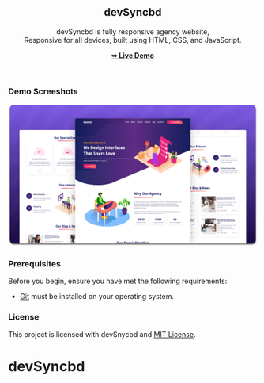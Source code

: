 <div align="center">
  <br />
  <br />

  <h2 align="center">devSyncbd</h2>

  devSyncbd is fully responsive agency website, <br />Responsive for all devices, built using HTML, CSS, and JavaScript.

  <a href="https://devsyncbd.vercel.app/"><strong>➥ Live Demo</strong></a>

</div>

<br />

### Demo Screeshots

![Desinic Desktop Demo](./readme-images/desktop.png "Desktop Demo")

### Prerequisites

Before you begin, ensure you have met the following requirements:

* [Git](https://git-scm.com/downloads "Download Git") must be installed on your operating system.





### License

This project is licensed with devSnycbd and [MIT License](https://github.com/codewithsadee/desinic/blob/main/LICENSE).
# devSyncbd
